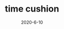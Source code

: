 ---
layout: semiterm
title: time cushion

phonetic: "tahym koosh-uhn"
ipa: "taɪm 'kʊʃən"

definition: [
	{
		pos: noun,
		description: [
			{
				explanation: "An amount of time before and/or after a planned event that is to be set aside to arrange, make one's self ready for, or otherwise prepare for said event.",
				example: "But if you factor in it's time cushion, the wedding could sink about five hours out of our day."
			}
		]
	}
]

date: 2020-6-10
neologist: Shawn
---